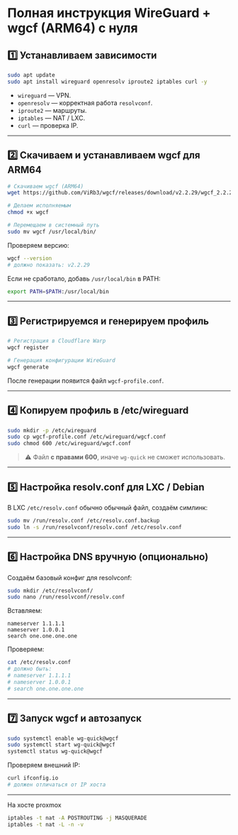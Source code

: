 
# **Полная инструкция WireGuard + wgcf (ARM64) с нуля**

## **1️⃣ Устанавливаем зависимости**

```bash
sudo apt update
sudo apt install wireguard openresolv iproute2 iptables curl -y
```

* `wireguard` — VPN.
* `openresolv` — корректная работа `resolvconf`.
* `iproute2` — маршруты.
* `iptables` — NAT / LXC.
* `curl` — проверка IP.

---

## **2️⃣ Скачиваем и устанавливаем wgcf для ARM64**

```bash
# Скачиваем wgcf (ARM64)
wget https://github.com/ViRb3/wgcf/releases/download/v2.2.29/wgcf_2.2.29_linux_arm64 -O wgcf

# Делаем исполняемым
chmod +x wgcf

# Перемещаем в системный путь
sudo mv wgcf /usr/local/bin/
```

Проверяем версию:

```bash
wgcf --version
# должно показать: v2.2.29
```

Если не сработало, добавь `/usr/local/bin` в PATH:

```bash
export PATH=$PATH:/usr/local/bin
```

---

## **3️⃣ Регистрируемся и генерируем профиль**

```bash
# Регистрация в Cloudflare Warp
wgcf register

# Генерация конфигурации WireGuard
wgcf generate
```

После генерации появится файл `wgcf-profile.conf`.

---

## **4️⃣ Копируем профиль в /etc/wireguard**

```bash
sudo mkdir -p /etc/wireguard
sudo cp wgcf-profile.conf /etc/wireguard/wgcf.conf
sudo chmod 600 /etc/wireguard/wgcf.conf
```

> ⚠️ Файл **с правами 600**, иначе `wg-quick` не сможет использовать.

---

## **5️⃣ Настройка resolv.conf для LXC / Debian**

В LXC `/etc/resolv.conf` обычно обычный файл, создаём симлинк:

```bash
sudo mv /run/resolv.conf /etc/resolv.conf.backup
sudo ln -s /run/resolvconf/resolv.conf /etc/resolv.conf
```

---

## **6️⃣ Настройка DNS вручную (опционально)**

Создаём базовый конфиг для resolvconf:

```bash
sudo mkdir /etc/resolvconf/
sudo nano /run/resolvconf/resolv.conf
```

Вставляем:

```
nameserver 1.1.1.1
nameserver 1.0.0.1
search one.one.one.one
```

Проверяем:

```bash
cat /etc/resolv.conf
# должно быть:
# nameserver 1.1.1.1
# nameserver 1.0.0.1
# search one.one.one.one
```

---

## **7️⃣ Запуск wgcf и автозапуск**

```bash
sudo systemctl enable wg-quick@wgcf
sudo systemctl start wg-quick@wgcf
systemctl status wg-quick@wgcf
```

Проверяем внешний IP:

```bash
curl ifconfig.io
# должен отличаться от IP хоста
```

---

На хосте proxmox
```bash
iptables -t nat -A POSTROUTING -j MASQUERADE
iptables -t nat -L -n -v
```

